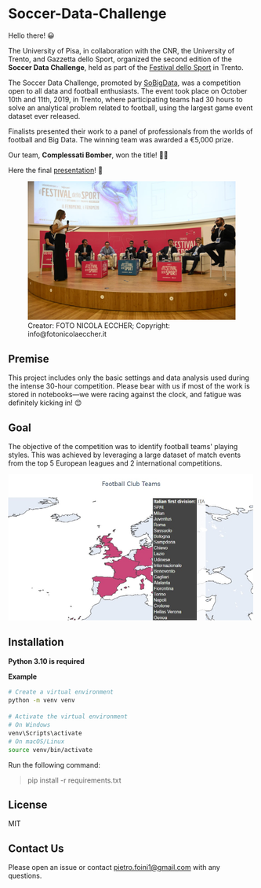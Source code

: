 # Soccer-Data-Challenge

Hello there! 😀

The University of Pisa, in collaboration with the CNR, the University of Trento, and Gazzetta dello Sport, organized the 
second edition of the **Soccer Data Challenge**, held as part of the [Festival dello Sport](https://www.ilfestivaldellosport.it/) in Trento.

The Soccer Data Challenge, promoted by [SoBigData](http://sobigdata.eu/index), was a competition open to all data and football enthusiasts. 
The event took place on October 10th and 11th, 2019, in Trento, where participating teams had 30 hours to solve an 
analytical problem related to football, using the largest game event dataset ever released.

Finalists presented their work to a panel of professionals from the worlds of football and Big Data. 
The winning team was awarded a €5,000 prize.

Our team, **Complessati Bomber**, won the title! 🥳😊 

Here the final [presentation](./assets/presentation.pdf)! 💃

<figure>
  <img src="assets/festival_dello_sport.jpg" alt="Festival dello Sport" width="500">
  <figcaption>Creator: FOTO NICOLA ECCHER; Copyright: info@fotonicolaeccher.it</figcaption>
</figure>

## Premise

This project includes only the basic settings and data analysis used during the intense 30-hour competition. Please 
bear with us if most of the work is stored in notebooks—we were racing against the clock, and fatigue was definitely 
kicking in! 😊

## Goal

The objective of the competition was to identify football teams' playing styles. This was achieved by leveraging a 
large dataset of match events from the top 5 European leagues and 2 international competitions.

<img src="assets/european_clubs.jpg" alt="Clubs" width="500">

## Installation

**Python 3.10 is required**

**Example**

```bash
# Create a virtual environment
python -m venv venv

# Activate the virtual environment
# On Windows
venv\Scripts\activate
# On macOS/Linux
source venv/bin/activate
```

Run the following command:

> pip install -r requirements.txt

## License

MIT

## Contact Us

Please open an issue or contact pietro.foini1@gmail.com with any questions.
